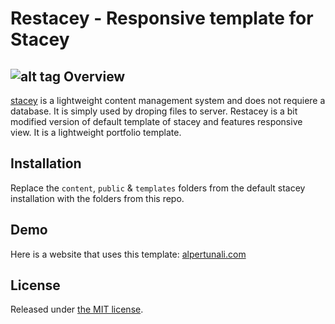 Restacey - Responsive template for Stacey
====================
![alt tag](https://raw.github.com/aksakalli/restacey/master/public/docs/preview.jpg)
Overview
---------------------
[stacey][1] is a lightweight content management system and does not requiere a database. It is simply used by droping files to server. Restacey is a bit modified version of default template of stacey and features responsive view. It is a lightweight  portfolio template.

Installation
---------------------
Replace the `content`, `public` & `templates` folders from the default stacey installation with the folders from this repo.

Demo
---------------------
Here is a website that uses this template: [alpertunali.com](http://alpertunali.com/)

License
---------------------
Released under [the MIT license](LICENSE).

[1]: http://www.staceyapp.com/        "Stacey"
